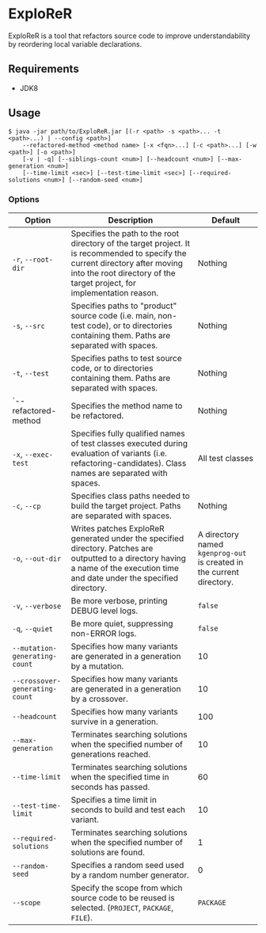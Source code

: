 # ExploReR
ExploReR is a tool that refactors source code to improve understandability by reordering local variable declarations.


## Requirements
- JDK8


## Usage
```
$ java -jar path/to/ExploReR.jar [(-r <path> -s <path>... -t <path>...) | --config <path>]
    --refactored-method <method name> [-x <fqn>...] [-c <path>...] [-w <path>] [-o <path>]
    [-v | -q] [--siblings-count <num>] [--headcount <num>] [--max-generation <num>]
    [--time-limit <sec>] [--test-time-limit <sec>] [--required-solutions <num>] [--random-seed <num>]
```


### Options
| Option | Description | Default |
|---|---|---|
| `-r`, `--root-dir` | Specifies the path to the root directory of the target project. It is recommended to specify the current directory after moving into the root directory of the target project, for implementation reason. | Nothing |
| `-s`, `--src` | Specifies paths to "product" source code (i.e. main, non-test code), or to directories containing them. Paths are separated with spaces. | Nothing |
| `-t`, `--test` | Specifies paths to test source code, or to directories containing them. Paths are separated with spaces. | Nothing |
| `--refactored-method | Specifies the method name to be refactored. | Nothing |
| `-x`, `--exec-test` | Specifies fully qualified names of test classes executed during evaluation of variants (i.e. refactoring-candidates). Class names are separated with spaces. | All test classes |
| `-c`, `--cp` | Specifies class paths needed to build the target project. Paths are separated with spaces. | Nothing |
| `-o`, `--out-dir` | Writes patches ExploReR generated under the specified directory. Patches are outputted to a directory having a name of the execution time and date under the specified directory. | A directory named `kgenprog-out` is created in the current directory. |
| `-v`, `--verbose` | Be more verbose, printing DEBUG level logs. | `false` |
| `-q`, `--quiet` | Be more quiet, suppressing non-ERROR logs. | `false` |
| `--mutation-generating-count` | Specifies how many variants are generated in a generation by a mutation. | 10 |
| `--crossover-generating-count` | Specifies how many variants are generated in a generation by a crossover. | 10 |
| `--headcount` | Specifies how many variants survive in a generation. | 100 |
| `--max-generation` | Terminates searching solutions when the specified number of generations reached. | 10 |
| `--time-limit` | Terminates searching solutions when the specified time in seconds has passed. | 60 |
| `--test-time-limit` | Specifies a time limit in seconds to build and test each variant. | 10 |
| `--required-solutions` | Terminates searching solutions when the specified number of solutions are found. | 1 |
| `--random-seed` | Specifies a random seed used by a random number generator. | 0 |
| `--scope` | Specify the scope from which source code to be reused is selected. (`PROJECT`, `PACKAGE`, `FILE`). | `PACKAGE` |

